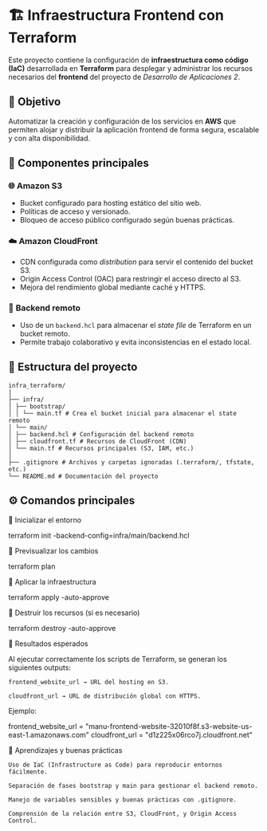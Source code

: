 # 🏗️ Infraestructura Frontend con Terraform

Este proyecto contiene la configuración de **infraestructura como código (IaC)** desarrollada en **Terraform** para desplegar y administrar los recursos necesarios del **frontend** del proyecto de *Desarrollo de Aplicaciones 2*.


## 🚀 Objetivo

Automatizar la creación y configuración de los servicios en **AWS** que permiten alojar y distribuir la aplicación frontend de forma segura, escalable y con alta disponibilidad.


## 🧱 Componentes principales

### 🌐 **Amazon S3**
- Bucket configurado para hosting estático del sitio web.
- Políticas de acceso y versionado.
- Bloqueo de acceso público configurado según buenas prácticas.

### ☁️ **Amazon CloudFront**
- CDN configurada como *distribution* para servir el contenido del bucket S3.
- Origin Access Control (OAC) para restringir el acceso directo al S3.
- Mejora del rendimiento global mediante caché y HTTPS.

### 🔐 **Backend remoto**
- Uso de un `backend.hcl` para almacenar el *state file* de Terraform en un bucket remoto.
- Permite trabajo colaborativo y evita inconsistencias en el estado local.


## 📂 Estructura del proyecto
```
infra_terraform/
│
├── infra/
│ ├── bootstrap/
│ │ └── main.tf # Crea el bucket inicial para almacenar el state remoto
│ └── main/
│ ├── backend.hcl # Configuración del backend remoto
│ ├── cloudfront.tf # Recursos de CloudFront (CDN)
│ └── main.tf # Recursos principales (S3, IAM, etc.)
│
├── .gitignore # Archivos y carpetas ignoradas (.terraform/, tfstate, etc.)
└── README.md # Documentación del proyecto
```


## ⚙️ Comandos principales

🔧 Inicializar el entorno

terraform init -backend-config=infra/main/backend.hcl

🧩 Previsualizar los cambios

terraform plan

🚀 Aplicar la infraestructura

terraform apply -auto-approve

🧹 Destruir los recursos (si es necesario)

terraform destroy -auto-approve

🧾 Resultados esperados

Al ejecutar correctamente los scripts de Terraform, se generan los siguientes outputs:

    frontend_website_url → URL del hosting en S3.

    cloudfront_url → URL de distribución global con HTTPS.

Ejemplo:

frontend_website_url = "manu-frontend-website-32010f8f.s3-website-us-east-1.amazonaws.com"
cloudfront_url       = "d1z225x06rco7j.cloudfront.net"

🧠 Aprendizajes y buenas prácticas

    Uso de IaC (Infrastructure as Code) para reproducir entornos fácilmente.

    Separación de fases bootstrap y main para gestionar el backend remoto.

    Manejo de variables sensibles y buenas prácticas con .gitignore.

    Comprensión de la relación entre S3, CloudFront, y Origin Access Control.
